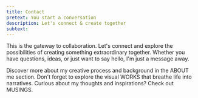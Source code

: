 ```yaml
---
title: Contact
pretext: You start a conversation
description: Let's connect & create together
subtext:
---
```


This is the gateway to collaboration. Let's connect and explore the possibilities of creating something extraordinary together. Whether you have questions, ideas, or just want to say hello, I'm just a message away.

Discover more about my creative process and background in the <MdxButton href='/about'>ABOUT</MdxButton> me section. Don't forget to explore the visual <MdxButton href='/works'>WORKS</MdxButton> that breathe life into narratives. Curious about my thoughts and inspirations? Check out <MdxButton href='/musings'>MUSINGS</MdxButton>.

<div className='h-4 w-full' />
<ListSocial />
